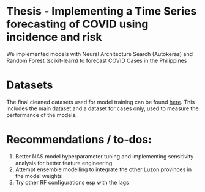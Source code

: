 # Thesis - Implementing a Time Series forecasting of COVID using incidence and risk
We implemented models with Neural Architecture Search (Autokeras) and Random Forest (scikit-learn) to forecast COVID Cases in the Philippines

# Datasets
The final cleaned datasets used for model training can be found [here](https://drive.google.com/drive/folders/1Ma-HdWP_xlbLLBu8EGPCFasVftkIPQjt?usp=sharing). This includes the main dataset and a dataset for cases only, used to measure the performance of the models.

# Recommendations / to-dos: 
1. Better NAS model hyperparameter tuning and implementing sensitivity analysis for better feature engineering 
2. Attempt ensemble modelling to integrate the other Luzon provinces in the model weights 
3. Try other RF configurations esp with the lags 


